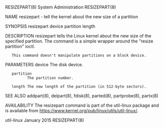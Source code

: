 RESIZEPART(8)                                                                     System Administration                                                                     RESIZEPART(8)

NAME
       resizepart - tell the kernel about the new size of a partition

SYNOPSIS
       resizepart device partition length

DESCRIPTION
       resizepart tells the Linux kernel about the new size of the specified partition.  The command is a simple wrapper around the "resize partition" ioctl.

       This command doesn't manipulate partitions on a block device.

PARAMETERS
       device The disk device.

       partition
              The partition number.

       length The new length of the partition (in 512-byte sectors).

SEE ALSO
       addpart(8), delpart(8), fdisk(8), parted(8), partprobe(8), partx(8)

AVAILABILITY
       The resizepart command is part of the util-linux package and is available from https://www.kernel.org/pub/linux/utils/util-linux/.

util-linux                                                                             January 2015                                                                         RESIZEPART(8)
